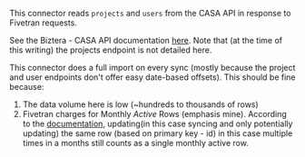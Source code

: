 This connector reads `projects` and `users` from the CASA API in response to Fivetran requests. 

See the Biztera - CASA API documentation [here](https://biztera.com/developer/docs/api). Note that (at the time of this writing) the projects endpoint
is not detailed here.

This connector does a full import on every sync (mostly because the project and user endpoints don't offer easy date-based offsets). This should be fine because:
1. The data volume here is low (~hundreds to thousands of rows)
2. Fivetran charges for Monthly _Active_ Rows (emphasis mine). According to the [documentation](https://fivetran.com/docs/getting-started/consumption-based-pricing#determiningmar), 
updating(in this case syncing and only potentially updating) the same row (based on primary key - id) in this case multiple times in a months still counts as a single monthly active row.